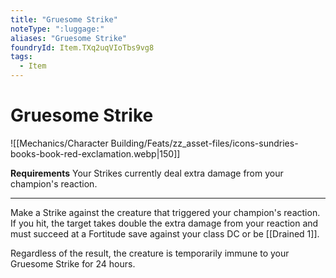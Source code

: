 ```yaml
---
title: "Gruesome Strike"
noteType: ":luggage:"
aliases: "Gruesome Strike"
foundryId: Item.TXq2uqVIoTbs9vg8
tags:
  - Item
---
```


# Gruesome Strike
![[Mechanics/Character Building/Feats/zz_asset-files/icons-sundries-books-book-red-exclamation.webp|150]]

**Requirements** Your Strikes currently deal extra damage from your champion's reaction.

* * *

Make a Strike against the creature that triggered your champion's reaction. If you hit, the target takes double the extra damage from your reaction and must succeed at a Fortitude save against your class DC or be [[Drained 1]].

Regardless of the result, the creature is temporarily immune to your Gruesome Strike for 24 hours.
